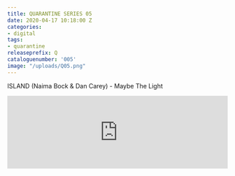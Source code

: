 ```yaml
---
title: QUARANTINE SERIES 05
date: 2020-04-17 10:18:00 Z
categories:
- digital
tags:
- quarantine
releaseprefix: Q
cataloguenumber: '005'
image: "/uploads/Q05.png"
---
```


ISLAND (Naima Bock & Dan Carey) - Maybe The Light

<iframe width="100%" height="166" scrolling="no" frameborder="no" allow="autoplay" src="https://w.soundcloud.com/player/?url=https%3A//api.soundcloud.com/tracks/786703369&color=%23ffcc00&auto_play=false&hide_related=false&show_comments=true&show_user=true&show_reposts=false&show_teaser=true"></iframe>